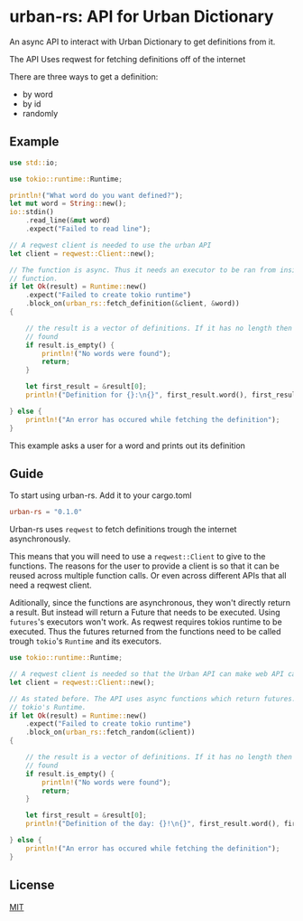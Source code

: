 # urban-rs: API for Urban Dictionary

An async API to interact with Urban Dictionary to get definitions from it.

The API Uses reqwest for fetching definitions off of the internet

There are three ways to get a definition:

* by word
* by id
* randomly

## Example
```rust
use std::io;

use tokio::runtime::Runtime;

println!("What word do you want defined?");
let mut word = String::new();
io::stdin()
    .read_line(&mut word)
    .expect("Failed to read line");

// A reqwest client is needed to use the urban API
let client = reqwest::Client::new();

// The function is async. Thus it needs an executor to be ran from inside a non-async
// function.
if let Ok(result) = Runtime::new()
    .expect("Failed to create tokio runtime")
    .block_on(urban_rs::fetch_definition(&client, &word))
{

    // the result is a vector of definitions. If it has no length then there were no words
    // found
    if result.is_empty() {
        println!("No words were found");
        return;
    }

    let first_result = &result[0];
    println!("Definition for {}:\n{}", first_result.word(), first_result.definition());

} else {
    println!("An error has occured while fetching the definition");
}
```
This example asks a user for a word and prints out its definition

## Guide
To start using urban-rs. Add it to your cargo.toml

```toml
urban-rs = "0.1.0"
```
Urban-rs uses `reqwest` to fetch definitions trough the internet asynchronously.

This means that you will need to use a `reqwest::Client` to give to the functions.
The reasons for the user to provide a client is so that it can be reused across multiple function calls.
Or even across different APIs that all need a reqwest client.

Aditionally, since the functions are asynchronous, they won't directly return a result.
But instead will return a Future that needs to be executed.
Using `futures`'s executors won't work. As reqwest requires tokios runtime to be executed.
Thus the futures returned from the functions need to be called trough `tokio`'s `Runtime` and its executors.

```rust
use tokio::runtime::Runtime;

// A reqwest client is needed so that the Urban API can make web API calls
let client = reqwest::Client::new();

// As stated before. The API uses async functions which return futures. These need to be executed trough
// tokio's Runtime.
if let Ok(result) = Runtime::new()
    .expect("Failed to create tokio runtime")
    .block_on(urban_rs::fetch_random(&client))
{

    // the result is a vector of definitions. If it has no length then there were no words
    // found
    if result.is_empty() {
        println!("No words were found");
        return;
    }

    let first_result = &result[0];
    println!("Definition of the day: {}!\n{}", first_result.word(), first_result.definition());

} else {
    println!("An error has occured while fetching the definition");
}
```

## License
[MIT](https://choosealicense.com/licenses/mit/)
